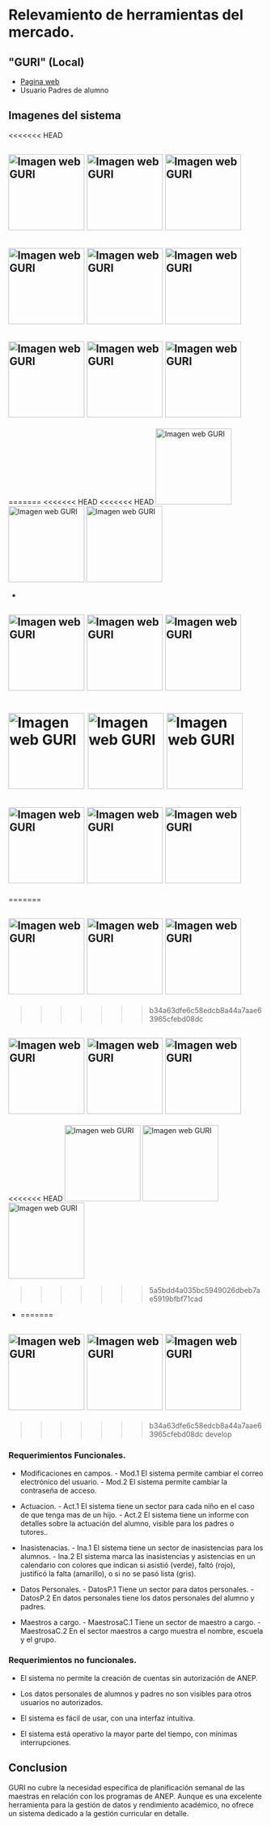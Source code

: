 # Relevamiento de herramientas del mercado.

## "GURI" (Local)

- [Pagina web](https://guri2.ceip.edu.uy/GuriFamiliaAppWeb/)
- Usuario Padres de alumno

## Imagenes del sistema

<<<<<<< HEAD

## <img src="ImagenesRelevamientoMercado/guri1.jpg" alt="Imagen web GURI" width="150"> <img src="ImagenesRelevamientoMercado/guri2.jpg" alt="Imagen web GURI" width="150"> <img src="ImagenesRelevamientoMercado/guri3.jpg" alt="Imagen web GURI" width="150">

## <img src="ImagenesRelevamientoMercado/guri4.jpg" alt="Imagen web GURI" width="150"> <img src="ImagenesRelevamientoMercado/guri5.jpg" alt="Imagen web GURI" width="150"> <img src="ImagenesRelevamientoMercado/guri6.jpg" alt="Imagen web GURI" width="150">

## <img src="ImagenesRelevamientoMercado/guri7.jpg" alt="Imagen web GURI" width="150"> <img src="ImagenesRelevamientoMercado/guri8.jpg" alt="Imagen web GURI" width="150"> <img src="ImagenesRelevamientoMercado/guri9.jpg" alt="Imagen web GURI" width="150">

=======
<<<<<<< HEAD
<<<<<<< HEAD
<img src="ImagenesRelevamientoMercado\guri1.jpg" alt="Imagen web GURI" width="150"> <img src="ImagenesRelevamientoMercado\guri2.jpg" alt="Imagen web GURI" width="150"> <img src="ImagenesRelevamientoMercado\guri3.jpg" alt="Imagen web GURI" width="150">

-

## <img src="ImagenesRelevamientoMercado\guri4.jpg" alt="Imagen web GURI" width="150"> <img src="ImagenesRelevamientoMercado\guri5.jpg" alt="Imagen web GURI" width="150"> <img src="ImagenesRelevamientoMercado\guri6.jpg" alt="Imagen web GURI" width="150">

# <img src="ImagenesRelevamientoMercado\guri7.jpg" alt="Imagen web GURI" width="150"> <img src="ImagenesRelevamientoMercado\guri8.jpg" alt="Imagen web GURI" width="150"> <img src="ImagenesRelevamientoMercado\guri9.jpg" alt="Imagen web GURI" width="150">

## <img src="ImagenesRelevamientoMercado/guri1.jpg" alt="Imagen web GURI" width="150"> <img src="ImagenesRelevamientoMercado/guri2.jpg" alt="Imagen web GURI" width="150"> <img src="ImagenesRelevamientoMercado/guri3.jpg" alt="Imagen web GURI" width="150">

=======

## <img src="ImagenesRelevamientoMercado/guri1.jpg" alt="Imagen web GURI" width="150"> <img src="ImagenesRelevamientoMercado/guri2.jpg" alt="Imagen web GURI" width="150"> <img src="ImagenesRelevamientoMercado/guri3.jpg" alt="Imagen web GURI" width="150">

> > > > > > > b34a63dfe6c58edcb8a44a7aae63965cfebd08dc

## <img src="ImagenesRelevamientoMercado/guri4.jpg" alt="Imagen web GURI" width="150"> <img src="ImagenesRelevamientoMercado/guri5.jpg" alt="Imagen web GURI" width="150"> <img src="ImagenesRelevamientoMercado/guri6.jpg" alt="Imagen web GURI" width="150">

<<<<<<< HEAD
<img src="ImagenesRelevamientoMercado/guri7.jpg" alt="Imagen web GURI" width="150"> <img src="ImagenesRelevamientoMercado/guri8.jpg" alt="Imagen web GURI" width="150"> <img src="ImagenesRelevamientoMercado/guri9.jpg" alt="Imagen web GURI" width="150">

> > > > > > > 5a5bdd4a035bc5949026dbeb7ae5919bfbf71cad

- =======

## <img src="ImagenesRelevamientoMercado/guri7.jpg" alt="Imagen web GURI" width="150"> <img src="ImagenesRelevamientoMercado/guri8.jpg" alt="Imagen web GURI" width="150"> <img src="ImagenesRelevamientoMercado/guri9.jpg" alt="Imagen web GURI" width="150">

> > > > > > > b34a63dfe6c58edcb8a44a7aae63965cfebd08dc
> > > > > > > develop

### Requerimientos Funcionales.

- Modificaciones en campos. - Mod.1
  El sistema permite cambiar el correo electrónico del usuario. - Mod.2
  El sistema permite cambiar la contraseña de acceso.

- Actuacion. - Act.1
  El sistema tiene un sector para cada niño en el caso de que tenga mas de un hijo. - Act.2
  El sistema tiene un informe con detalles sobre la actuación del alumno, visible para los padres o tutores..

- Inasistenacias. - Ina.1
  El sistema tiene un sector de inasistencias para los alumnos. - Ina.2
  El sistema marca las inasistencias y asistencias en un calendario con colores que indican si asistió (verde), faltó (rojo), justificó la falta (amarillo), o si no se pasó lista (gris).

- Datos Personales. - DatosP.1
  Tiene un sector para datos personales. - DatosP.2
  En datos personales tiene los datos personales del alumno y padres.

- Maestros a cargo. - MaestrosaC.1
  Tiene un sector de maestro a cargo. - MaestrosaC.2
  En el sector maestros a cargo muestra el nombre, escuela y el grupo.

### Requerimientos no funcionales.

- El sistema no permite la creación de cuentas sin autorización de ANEP.

- Los datos personales de alumnos y padres no son visibles para otros usuarios no autorizados.

- El sistema es fácil de usar, con una interfaz intuitiva.

- El sistema está operativo la mayor parte del tiempo, con mínimas interrupciones.

## Conclusion

GURI no cubre la necesidad específica de planificación semanal de las maestras en relación con los programas de ANEP. Aunque es una excelente herramienta para la gestión de datos y rendimiento académico, no ofrece un sistema dedicado a la gestión curricular en detalle.
